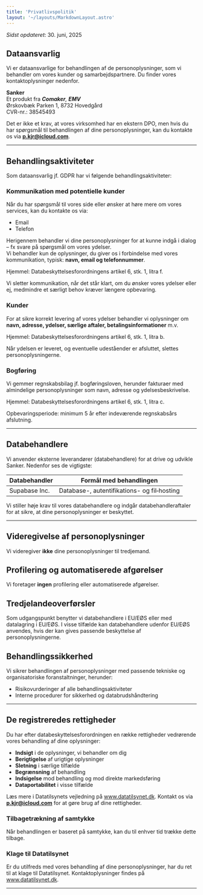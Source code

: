 ```yaml
---
title: 'Privatlivspolitik'
layout: '~/layouts/MarkdownLayout.astro'
---
```


_Sidst opdateret_: 30. juni, 2025

## Dataansvarlig

Vi er dataansvarlige for behandlingen af de personoplysninger, som vi behandler om vores kunder og samarbejdspartnere. Du finder vores kontaktoplysninger nedenfor.

**Sanker**  
Et produkt fra _**Comaker**, **EMV**_  
Ørskovbæk Parken 1,
8732 Hovedgård  
CVR-nr.: 38545493

Det er ikke et krav, at vores virksomhed har en ekstern DPO, men hvis du har spørgsmål til behandlingen af dine personoplysninger, kan du kontakte os via **p.kjr@icloud.com**.

---

## Behandlingsaktiviteter

Som dataansvarlig jf. GDPR har vi følgende behandlingsaktiviteter:

<!-- ### Besøg på hjemmeside

Når du besøger vores hjemmeside, anvender vi cookies for at hjemmesiden kan fungere, hvilket du kan læse mere om i vores [cookiepolitik]. -->

### Kommunikation med potentielle kunder

Når du har spørgsmål til vores side eller ønsker at høre mere om vores services, kan du kontakte os via:

- Email
- Telefon

Herigennem behandler vi dine personoplysninger for at kunne indgå i dialog – fx svare på spørgsmål om vores ydelser.  
Vi behandler kun de oplysninger, du giver os i forbindelse med vores kommunikation, typisk: **navn, email og telefonnummer**.

Hjemmel: Databeskyttelsesforordningens artikel 6, stk. 1, litra f.

Vi sletter kommunikation, når det står klart, om du ønsker vores ydelser eller ej, medmindre et særligt behov kræver længere opbevaring.

### Kunder

For at sikre korrekt levering af vores ydelser behandler vi oplysninger om **navn, adresse, ydelser, særlige aftaler, betalingsinformationer** m.v.

Hjemmel: Databeskyttelsesforordningens artikel 6, stk. 1, litra b.

Når ydelsen er leveret, og eventuelle udeståender er afsluttet, slettes personoplysningerne.

<!-- ### Nyhedsbrev

Det er frivilligt at tilmelde sig vores nyhedsbrev, og du kan altid framelde dig. Formålet er at sende nyheder om nyt indhold, ydelser og tilbud.

Vi sender kun mails, hvis du har givet **aktivt samtykke** (double-opt-in).
Hjemmel: Databeskyttelsesforordningens artikel 6, stk. 1, litra a.

Vi behandler dine oplysninger, så længe du er tilmeldt. Ved framelding stopper vi udsendelsen. Hvis vi ikke har sendt et nyhedsbrev i 12 måneder, bortfalder samtykket pga. passivitet.
Tidligere samtykke gemmes i 2 år efter sidste anvendelse jf. Forbrugerombudsmandens spamvejledning afsnit 11.3. -->

### Bogføring

Vi gemmer regnskabsbilag jf. bogføringsloven, herunder fakturaer med almindelige personoplysninger som navn, adresse og ydelsesbeskrivelse.

Hjemmel: Databeskyttelsesforordningens artikel 6, stk. 1, litra c.

Opbevaringsperiode: minimum 5 år efter indeværende regnskabsårs afslutning.

<!-- ### Jobansøgninger

Vi modtager gerne jobansøgninger for at vurdere match til ledige stillinger.

- **Uopfordrede ansøgninger**: vurderes straks af HR og slettes, hvis der ikke er match.
- **Opslåede stillinger**: slettes, hvis du ikke ansættes, umiddelbart efter at den rette kandidat er fundet.
- **Rekrutteringsforløb/ansættelse**: særskilt information fremsendes.

Hjemmel: Databeskyttelsesforordningens artikel 6, stk. 1, litra f. -->

---

## Databehandlere

Vi anvender eksterne leverandører (databehandlere) for at drive og udvikle Sanker. Nedenfor ses de vigtigste:

| Databehandler | Formål med behandlingen                     |
| ------------- | ------------------------------------------- |
| Supabase Inc. | Database-, autentifikations- og fil‐hosting |

<!--
| Vercel Inc.                 | Hosting af web-applikation og CI/CD                |
| Cloudflare Inc.             | CDN, DNS og sikkerhed                              |
| Stripe Payments Europe Ltd. | Betalingsbehandling                                |
| [PASTE HERE]                | [PASTE HERE – supplerende databehandler og formål] | -->

Vi stiller høje krav til vores databehandlere og indgår databehandleraftaler for at sikre, at dine personoplysninger er beskyttet.

---

## Videregivelse af personoplysninger

Vi videregiver **ikke** dine personoplysninger til tredjemand.

## Profilering og automatiserede afgørelser

Vi foretager **ingen** profilering eller automatiserede afgørelser.

## Tredjelandeoverførsler

Som udgangspunkt benytter vi databehandlere i EU/EØS eller med datalagring i EU/EØS. I visse tilfælde kan databehandlere udenfor EU/EØS anvendes, hvis der kan gives passende beskyttelse af personoplysningerne.

## Behandlingssikkerhed

Vi sikrer behandlingen af personoplysninger med passende tekniske og organisatoriske foranstaltninger, herunder:

- Risikovurderinger af alle behandlingsaktiviteter
- Interne procedurer for sikkerhed og databrudshåndtering

---

## De registreredes rettigheder

Du har efter databeskyttelsesforordningen en række rettigheder vedrørende vores behandling af dine oplysninger:

- **Indsigt** i de oplysninger, vi behandler om dig
- **Berigtigelse** af urigtige oplysninger
- **Sletning** i særlige tilfælde
- **Begrænsning** af behandling
- **Indsigelse** mod behandling og mod direkte markedsføring
- **Dataportabilitet** i visse tilfælde

Læs mere i Datatilsynets vejledning på www.datatilsynet.dk. Kontakt os via **p.kjr@icloud.com** for at gøre brug af dine rettigheder.

### Tilbagetrækning af samtykke

Når behandlingen er baseret på samtykke, kan du til enhver tid trække dette tilbage.

### Klage til Datatilsynet

Er du utilfreds med vores behandling af dine personoplysninger, har du ret til at klage til Datatilsynet. Kontaktoplysninger findes på www.datatilsynet.dk.

---
